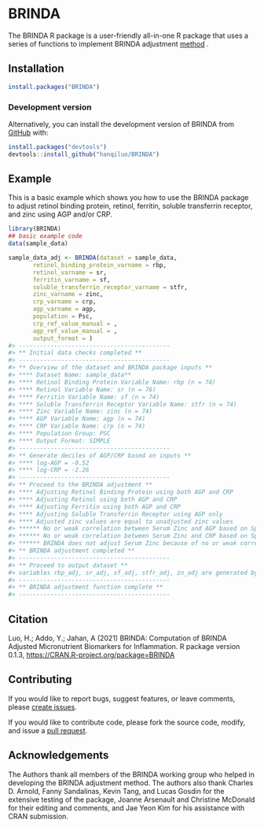 
<!-- README.md is generated from README.Rmd. Please edit that file -->

# BRINDA

<!-- badges: start -->
<!-- badges: end -->

The BRINDA R package is a user-friendly all-in-one R package that uses a
series of functions to implement BRINDA adjustment
[method](https://brinda-nutrition.org/publications/) .

## Installation

``` r
install.packages("BRINDA")
```

### Development version

Alternatively, you can install the development version of BRINDA from
[GitHub](https://github.com/) with:

``` r
install.packages("devtools")
devtools::install_github("hanqiluo/BRINDA")
```

## Example

This is a basic example which shows you how to use the BRINDA package to
adjust retinol binding protein, retinol, ferritin, soluble transferrin
receptor, and zinc using AGP and/or CRP.

``` r
library(BRINDA)
## basic example code
data(sample_data)

sample_data_adj <- BRINDA(dataset = sample_data,
       retinol_binding_protein_varname = rbp,
       retinol_varname = sr, 
       ferritin_varname = sf,
       soluble_transferrin_receptor_varname = stfr,
       zinc_varname = zinc, 
       crp_varname = crp,
       agp_varname = agp, 
       population = Psc,
       crp_ref_value_manual = ,
       agp_ref_value_manual = ,
       output_format = )
#> -------------------------------------------
#> ** Initial data checks completed **
#> -------------------------------------------
#> ** Overview of the dataset and BRINDA package inputs **
#> **** Dataset Name: sample_data**
#> **** Retinol Binding Protein Variable Name: rbp (n = 74)
#> **** Retinol Variable Name: sr (n = 76)
#> **** Ferritin Variable Name: sf (n = 74)
#> **** Soluble Transferrin Receptor Variable Name: stfr (n = 74)
#> **** Zinc Variable Name: zinc (n = 74)
#> **** AGP Variable Name: agp (n = 74)
#> **** CRP Variable Name: crp (n = 74)
#> **** Population Group: PSC
#> **** Output Format: SIMPLE
#> -------------------------------------------
#> ** Generate deciles of AGP/CRP based on inputs **
#> **** log-AGP = -0.52
#> **** log-CRP = -2.26
#> -------------------------------------------
#> ** Proceed to the BRINDA adjustment **
#> **** Adjusting Retinol Binding Protein using both AGP and CRP
#> **** Adjusting Retinol using both AGP and CRP
#> **** Adjusting Ferritin using both AGP and CRP
#> **** Adjusting Soluble Transferrin Receptor using AGP only
#> **** Adjusted zinc values are equal to unadjusted zinc values
#> ****** No or weak correlation between Serum Zinc and AGP based on Spearman correlation measures
#> ****** No or weak correlation between Serum Zinc and CRP based on Spearman correlation measures
#> ****** BRINDA does not adjust Serum Zinc because of no or weak correlation between Serum Zinc and AGP/CRP
#> ** BRINDA adjustment completed **
#> -------------------------------------------
#> ** Proceed to output dataset **
#> variables rbp_adj, sr_adj, sf_adj, stfr_adj, zn_adj are generated by the BRINDA function
#> -------------------------------------------
#> ** BRINDA adjustment function complete **
#> -------------------------------------------
```

## Citation

Luo, H.; Addo, Y.; Jahan, A (2021) BRINDA: Computation of BRINDA
Adjusted Micronutrient Biomarkers for Inflammation. R package version
0.1.3, <https://CRAN.R-project.org/package=BRINDA>

## Contributing

If you would like to report bugs, suggest features, or leave comments,
please [create issues](https://github.com/hanqiluo/BRINDA/issues).

If you would like to contribute code, please fork the source code,
modify, and issue a [pull
request](https://github.com/hanqiluo/BRINDA/pulls).

## Acknowledgements

The Authors thank all members of the BRINDA working group who helped in
developing the BRINDA adjustment method. The authors also thank Charles
D. Arnold, Fanny Sandalinas, Kevin Tang, and Lucas Gosdin for the
extensive testing of the package, Joanne Arsenault and Christine
McDonald for their editing and comments, and Jae Yeon Kim for his
assistance with CRAN submission.
